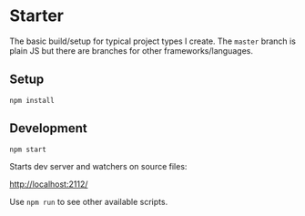Starter
=======

The basic build/setup for typical project types I create.
The `master` branch is plain JS but there are branches for other frameworks/languages.

## Setup

```
npm install
```

## Development

```
npm start
```

Starts dev server and watchers on source files:

[http://localhost:2112/](http://localhost:2112/)

Use `npm run` to see other available scripts.
